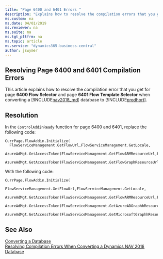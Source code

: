 ```yaml
---
title: "Page 6400 and 6401 Errors "
description: "Explains how to resolve the compilation errors that you get forPage 6400 and 6401 when converting a database from Dynamics NAV to Business Central."
ms.custom: na
ms.date: 04/01/2019
ms.reviewer: na
ms.suite: na
ms.tgt_pltfrm: na
ms.topic: article
ms.service: "dynamics365-business-central"
author: jswymer
---
```

## Resolving Page 6400 and 6401 Compilation Errors 
This article explains how to resolve the compilation error that you get for page **6400 Flow Selector** and page **6401 Flow Template Selector** when converting a [!INCLUDE[nav2018_md](../developer/includes/nav2018_md.md)] database to  [!INCLUDE[prodhort](../developer/includes/prodshort.md)].

## Resolution

In the `ControlAddinReady` function for page 6400 and 6401, replace the following code:

``` 
CurrPage.FlowAddin.Initialize(
  FlowServiceManagement.GetFlowUrl,FlowServiceManagement.GetLocale,
  AzureAdMgt.GetAccessToken(FlowServiceManagement.GetFlowARMResourceUrl,FlowServiceManagement.GetFlowResourceName,FALSE),
  AzureAdMgt.GetAccessToken(FlowServiceManagement.GetFlowGraphResourceUrl,FlowServiceManagement.GetFlowResourceName,FALSE));
```

With the following code:

```
CurrPage.FlowAddin.Initialize(
        FlowServiceManagement.GetFlowUrl,FlowServiceManagement.GetLocale,
        AzureAdMgt.GetAccessToken(FlowServiceManagement.GetFlowARMResourceUrl,FlowServiceManagement.GetFlowResourceName,FALSE),
        AzureAdMgt.GetAccessToken(FlowServiceManagement.GetAzureADGraphhResourceUrl,FlowServiceManagement.GetFlowResourceName,FALSE),
        AzureAdMgt.GetAccessToken(FlowServiceManagement.GetMicrosoftGraphhResourceUrl,FlowServiceManagement.GetFlowResourceName,FALSE));
```


## See Also  
 [Converting a Database](Converting-a-Database.md)  
 [Resolving Compilation Errors When Converting a Dynamics NAV 2018 Database](Resolve-Compile-Errors-When-Converting-Dynamics-NAV-2018-Database.md)  
